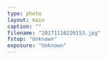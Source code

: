```yaml
---
type: photo
layout: main
caption: ""
filename: "20171116220153.jpg"
fstop: "Unknown"
exposure: "Unknown"
---
```

